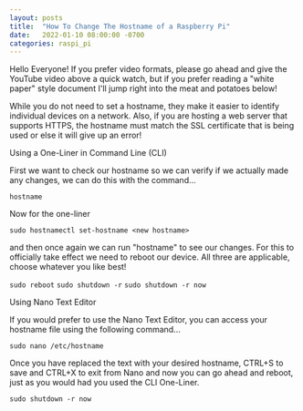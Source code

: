 ```yaml
---
layout: posts
title:  "How To Change The Hostname of a Raspberry Pi"
date:   2022-01-10 08:00:00 -0700
categories: raspi_pi
---
```

Hello Everyone! If you prefer video formats, please go ahead and give the YouTube video above a quick watch, but if you prefer reading a "white paper" style document I'll jump right into the meat and potatoes below!

While you do not need to set a hostname, they make it easier to identify individual devices on a network. Also, if you are hosting a web server that supports HTTPS, the hostname must match the SSL certificate that is being used or else it will give up an error!

Using a One-Liner in Command Line (CLI)

First we want to check our hostname so we can verify if we actually made any changes, we can do this with the command...

```hostname```

Now for the one-liner

```sudo hostnamectl set-hostname <new hostname>```

and then once again we can run "hostname" to see our changes. For this to officially take effect we need to reboot our device. All three are applicable, choose whatever you like best!

```sudo reboot```
```sudo shutdown -r```
```sudo shutdown -r now```

Using Nano Text Editor

If you would prefer to use the Nano Text Editor, you can access your hostname file using the following command...

```sudo nano /etc/hostname```

Once you have replaced the text with your desired hostname, CTRL+S to save and CTRL+X to exit from Nano and now you can go ahead and reboot, just as you would had you used the CLI One-Liner.

```sudo shutdown -r now```
